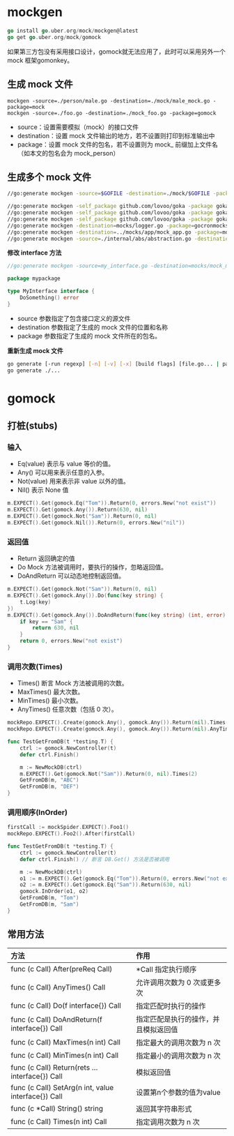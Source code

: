 # mockgen

```go
go install go.uber.org/mock/mockgen@latest
go get go.uber.org/mock/gomock
```

如果第三方包没有采用接口设计，gomock就无法应用了，此时可以采用另外一个mock 框架gomonkey。

## 生成 mock 文件

```
mockgen -source=./person/male.go -destination=./mock/male_mock.go -package=mock
mockgen -source=./foo.go -destination=./mock_foo.go -package=gomock
```

- source：设置需要模拟（mock）的接口文件
- destination：设置 mock 文件输出的地方，若不设置则打印到标准输出中
- package：设置 mock 文件的包名，若不设置则为 mock_ 前缀加上文件名（如本文的包名会为 mock_person）

## 生成多个 mock 文件

```bash
//go:generate mockgen -source=$GOFILE -destination=./mock/$GOFILE -package=mock
```

```bash
//go:generate mockgen -self_package github.com/lovoo/goka -package goka -destination mockstorage.go github.com/lovoo/goka/storage Storage
//go:generate mockgen -self_package github.com/lovoo/goka -package goka -destination mocks.go github.com/lovoo/goka TopicManager,Producer,Broker
//go:generate mockgen -self_package github.com/lovoo/goka -package goka -destination mockssarama.go github.com/IBM/sarama Client,ClusterAdmin
//go:generate mockgen -destination=mocks/logger.go -package=gocronmocks . Logger
//go:generate mockgen -destination=../mocks/app/mock_app.go -package=mock_app github.com/rudderlabs/rudder-server/app App
//go:generate mockgen -source=./internal/abs/abstraction.go -destination=./internal/mock/mock.go -package mock -mock_names IQueue=MockQueue,IDelegator=MockDelegator,IWorkerPool=MockWorkerPool
```

**修改 interface 方法**
```go
//go:generate mockgen -source=my_interface.go -destination=mocks/mock_my_interface.go -package=mocks

package mypackage

type MyInterface interface {
    DoSomething() error
}
```

- source 参数指定了包含接口定义的源文件
- destination 参数指定了生成的 mock 文件的位置和名称
- package 参数指定了生成的 mock 文件所在的包名。

**重新生成 mock 文件**
```bash
go generate [-run regexp] [-n] [-v] [-x] [build flags] [file.go... | packages]
go generate ./...
```

# gomock

## 打桩(stubs)

### 输入
* Eq(value) 表示与 value 等价的值。
* Any() 可以用来表示任意的入参。
* Not(value) 用来表示非 value 以外的值。
* Nil() 表示 None 值

```go
m.EXPECT().Get(gomock.Eq("Tom")).Return(0, errors.New("not exist"))
m.EXPECT().Get(gomock.Any()).Return(630, nil)
m.EXPECT().Get(gomock.Not("Sam")).Return(0, nil)
m.EXPECT().Get(gomock.Nil()).Return(0, errors.New("nil"))
```

### 返回值

* Return 返回确定的值
* Do Mock 方法被调用时，要执行的操作，忽略返回值。
* DoAndReturn 可以动态地控制返回值。

```go
m.EXPECT().Get(gomock.Not("Sam")).Return(0, nil)
m.EXPECT().Get(gomock.Any()).Do(func(key string) {
    t.Log(key)
})
m.EXPECT().Get(gomock.Any()).DoAndReturn(func(key string) (int, error) {
    if key == "Sam" {
        return 630, nil
    }
    return 0, errors.New("not exist")
}
```

### 调用次数(Times)

* Times() 断言 Mock 方法被调用的次数。
* MaxTimes() 最大次数。
* MinTimes() 最小次数。
* AnyTimes() 任意次数（包括 0 次）。

```go
mockRepo.EXPECT().Create(gomock.Any(), gomock.Any()).Return(nil).Times(1)
mockRepo.EXPECT().Create(gomock.Any(), gomock.Any()).Return(nil).AnyTimes()
```

```go
func TestGetFromDB(t *testing.T) {
	ctrl := gomock.NewController(t)
	defer ctrl.Finish()

	m := NewMockDB(ctrl)
	m.EXPECT().Get(gomock.Not("Sam")).Return(0, nil).Times(2)
	GetFromDB(m, "ABC")
	GetFromDB(m, "DEF")
}
```

### 调用顺序(InOrder)

```go
firstCall := mockSpider.EXPECT().Foo1()
mockRepo.EXPECT().Foo2().After(firstCall)
```

```go
func TestGetFromDB(t *testing.T) {
	ctrl := gomock.NewController(t)
	defer ctrl.Finish() // 断言 DB.Get() 方法是否被调用

	m := NewMockDB(ctrl)
	o1 := m.EXPECT().Get(gomock.Eq("Tom")).Return(0, errors.New("not exist"))
	o2 := m.EXPECT().Get(gomock.Eq("Sam")).Return(630, nil)
	gomock.InOrder(o1, o2)
	GetFromDB(m, "Tom")
	GetFromDB(m, "Sam")
}

```

## 常用方法

|方法|作用|
|:----|:----|
|func (c Call) After(preReq Call)|*Call 指定执行顺序|
|func (c Call) AnyTimes() Call|允许调用次数为 0 次或更多次|
|func (c Call) Do(f interface{}) Call|指定匹配时执行的操作|
|func (c Call) DoAndReturn(f interface{}) Call|指定匹配是执行的操作，并且模拟返回值|
|func (c Call) MaxTimes(n int) Call|指定最大的调用次数为 n 次|
|func (c Call) MinTimes(n int) Call|指定最小的调用次数为 n 次|
|func (c Call) Return(rets …interface{}) Call|模拟返回值|
|func (c Call) SetArg(n int, value interface{}) Call|设置第n个参数的值为value|
|func (c *Call) String() string|返回其字符串形式|
|func (c Call) Times(n int) Call|指定调用次数为 n 次|
